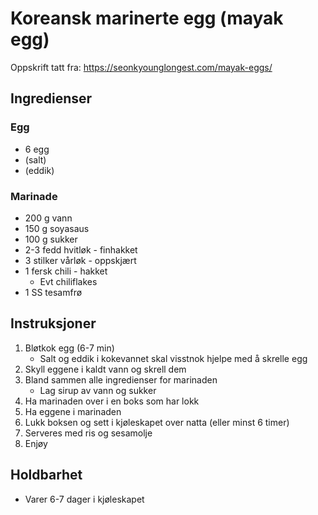 # Koreansk marinerte egg (mayak egg)
Oppskrift tatt fra: https://seonkyounglongest.com/mayak-eggs/

## Ingredienser
### Egg
* 6 egg
* (salt)
* (eddik)

### Marinade
* 200 g vann
* 150 g soyasaus
* 100 g sukker
* 2-3 fedd hvitløk - finhakket
* 3 stilker vårløk - oppskjært
* 1 fersk chili - hakket
    - Evt chiliflakes
* 1 SS tesamfrø

## Instruksjoner
1. Bløtkok egg (6-7 min)
    * Salt og eddik i kokevannet skal visstnok hjelpe med å skrelle egg
2. Skyll eggene i kaldt vann og skrell dem
3. Bland sammen alle ingredienser for marinaden
    * Lag sirup av vann og sukker
4. Ha marinaden over i en boks som har lokk
5. Ha eggene i marinaden
6. Lukk boksen og sett i kjøleskapet over natta (eller minst 6 timer)
7. Serveres med ris og sesamolje
8. Enjøy

## Holdbarhet
* Varer 6-7 dager i kjøleskapet

